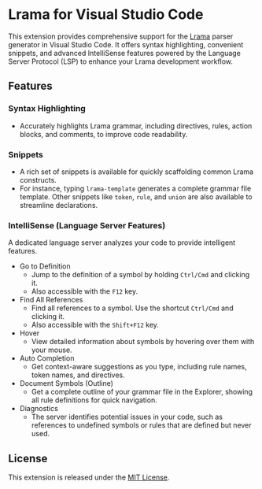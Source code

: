 # Lrama for Visual Studio Code

This extension provides comprehensive support for the [Lrama](https://github.com/ruby/lrama) parser generator in Visual Studio Code.
It offers syntax highlighting, convenient snippets, and advanced IntelliSense features powered by the Language Server Protocol (LSP) to enhance your Lrama development workflow.

## Features

### Syntax Highlighting

- Accurately highlights Lrama grammar, including directives, rules, action blocks, and comments, to improve code readability.

### Snippets

- A rich set of snippets is available for quickly scaffolding common Lrama constructs.
- For instance, typing `lrama-template` generates a complete grammar file template. Other snippets like `token`, `rule`, and `union` are also available to streamline declarations.

### IntelliSense (Language Server Features)

A dedicated language server analyzes your code to provide intelligent features.

- Go to Definition
  - Jump to the definition of a symbol by holding `Ctrl/Cmd` and clicking it.
  - Also accessible with the `F12` key.
- Find All References
  - Find all references to a symbol. Use the shortcut `Ctrl/Cmd` and clicking it.
  - Also accessible with the `Shift+F12` key.
- Hover
  - View detailed information about symbols by hovering over them with your mouse.
- Auto Completion
  - Get context-aware suggestions as you type, including rule names, token names, and directives.
- Document Symbols (Outline)
  - Get a complete outline of your grammar file in the Explorer, showing all rule definitions for quick navigation.
- Diagnostics
  - The server identifies potential issues in your code, such as references to undefined symbols or rules that are defined but never used.

## License

This extension is released under the [MIT License](./LICENSE.txt).
